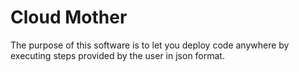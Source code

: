 # Cloud Mother
The purpose of this software is to let you deploy code anywhere by executing steps provided by the user in json format. 
